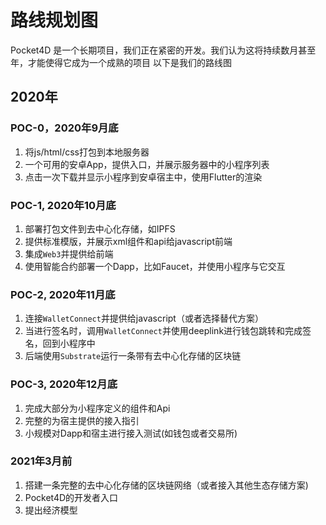 # 路线规划图
Pocket4D 是一个长期项目，我们正在紧密的开发。我们认为这将持续数月甚至年，才能使得它成为一个成熟的项目
以下是我们的路线图

## 2020年
### POC-0，2020年9月底
1. 将js/html/css打包到本地服务器
2. 一个可用的安卓App，提供入口，并展示服务器中的小程序列表
3. 点击一次下载并显示小程序到安卓宿主中，使用Flutter的渲染

### POC-1, 2020年10月底
1. 部署打包文件到去中心化存储，如IPFS
2. 提供标准模版，并展示xml组件和api给javascript前端
3. 集成`Web3`并提供给前端
4. 使用智能合约部署一个Dapp，比如Faucet，并使用小程序与它交互

### POC-2, 2020年11月底
1. 连接`WalletConnect`并提供给javascript（或者选择替代方案）
2. 当进行签名时，调用`WalletConnect`并使用deeplink进行钱包跳转和完成签名，回到小程序中
3. 后端使用`Substrate`运行一条带有去中心化存储的区块链
   
### POC-3, 2020年12月底
1. 完成大部分为小程序定义的组件和Api
2. 完整的为宿主提供的接入指引
3. 小规模对Dapp和宿主进行接入测试(如钱包或者交易所)
   
### 2021年3月前
1. 搭建一条完整的去中心化存储的区块链网络（或者接入其他生态存储方案)
2. Pocket4D的开发者入口
3. 提出经济模型
